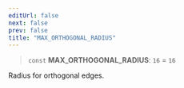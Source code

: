 ```yaml
---
editUrl: false
next: false
prev: false
title: "MAX_ORTHOGONAL_RADIUS"
---
```


> `const` **MAX\_ORTHOGONAL\_RADIUS**: `16` = `16`

Radius for orthogonal edges.
